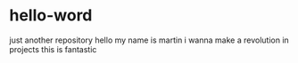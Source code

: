 # hello-word
just another repository
hello my name is martin i wanna make a revolution in projects
this is fantastic
